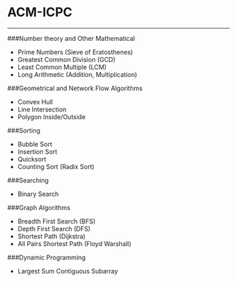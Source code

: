 # ACM-ICPC
-----------------


###Number theory and Other Mathematical
- Prime Numbers (Sieve of Eratosthenes)
- Greatest Common Division (GCD)
- Least Common Multiple (LCM)
- Long Arithmetic (Addition, Multiplication)

###Geometrical and Network Flow Algorithms
- Convex Hull
- Line Intersection
- Polygon Inside/Outside

###Sorting
- Bubble Sort
- Insertion Sort
- Quicksort
- Counting Sort (Radix Sort)

###Searching
- Binary Search

###Graph Algorithms
- Breadth First Search (BFS)
- Depth First Search (DFS)
- Shortest Path (Dijkstra)
- All Pairs Shortest Path (Floyd Warshall)

###Dynamic Programming
- Largest Sum Contiguous Subarray
